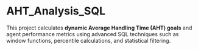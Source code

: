 # AHT_Analysis_SQL
This project calculates **dynamic Average Handling Time (AHT) goals** and agent performance metrics using advanced SQL techniques such as window functions, percentile calculations, and statistical filtering.

